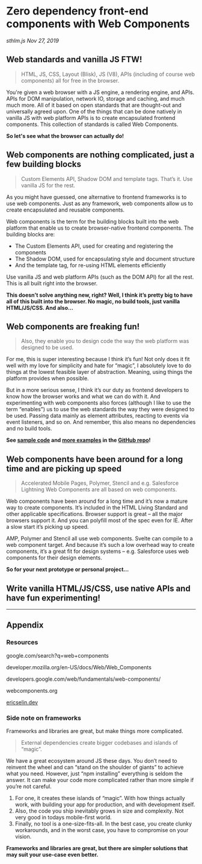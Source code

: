 # Zero dependency front-end components with Web Components

*sthlm.js Nov 27, 2019*

## Web standards and vanilla JS FTW!

> HTML, JS, CSS, Layout (Blisk), JS (V8), APIs (including of course web components) all for free in the browser.

You're given a web browser with a JS engine, a rendering engine, and APIs. APIs for DOM manipulation, network IO, storage and caching, and much much more. All of it based on open standards that are thought-out and universally agreed upon. One of the things that can be done natively in vanilla JS with web platform APIs is to create encapsulated frontend components. This collection of standards is called Web Components.

**So let's see what the browser can actually do!**

## Web components are nothing complicated, just a few building blocks

> Custom Elements API, Shadow DOM and template tags. That’s it. Use vanilla JS for the rest.

As you might have guessed, one alternative to frontend frameworks is to use web components. Just as any framework, web components allow us to create encapsulated and reusable components.

Web components is the term for the building blocks built into the web platform that enable us to create browser-native frontend components. The building blocks are: 

- The Custom Elements API, used for creating and registering the components
- The Shadow DOM, used for encapsulating style and document structure
- And the template tag, for re-using HTML elements efficiently

Use vanilla JS and web platform APIs (such as the DOM API) for all the rest. This is all built right into the browser.

**This doesn’t solve anything new, right? Well, I think it’s pretty big to have all of this built into the browser. No magic, no build tools, just vanilla HTML/JS/CSS. And also…**

## Web components are freaking fun!

> Also, they enable you to design code the way the web platform was designed to be used.

For me, this is super interesting because I think it’s fun! Not only does it fit well with my love for simplicity and hate for “magic”, I absolutely love to do things at the lowest feasible layer of abstraction. Meaning, using things the platform provides when possible.

But in a more serious sense, I think it’s our duty as frontend developers to know how the browser works and what we can do with it. And experimenting with web components also forces (although I like to use the term “enables”) us to use the web standards the way they were designed to be used. Passing data mainly as element attributes, reacting to events via event listeners, and so on. And remember, this also means no dependencies and no build tools.

**See [sample code](https://github.com/ericselin/web-components-sthlmjs/blob/master/index.html) and [more examples](https://github.com/ericselin/web-components-sthlmjs/tree/master/examples) in the [GitHub repo](https://github.com/ericselin/web-components-sthlmjs)!**

## Web components have been around for a long time and are picking up speed

> Accelerated Mobile Pages, Polymer, Stencil and e.g. Salesforce Lightning Web Components are all based on web components.

Web components have been around for a long time and it’s now a mature way to create components. It’s included in the HTML Living Standard and other applicable specifications. Browser support is great – all the major browsers support it. And you can polyfill most of the spec even for IE. After a slow start it’s picking up speed.

AMP, Polymer and Stencil all use web components. Svelte can compile to a web component target. And because it’s such a low overhead way to create components, it’s a great fit for design systems – e.g. Salesforce uses web components for their design elements.

**So for your next prototype or personal project…**

## Write vanilla HTML/JS/CSS, use native APIs and have fun experimenting!

---

## Appendix

### Resources

google.com/search?q=web+components

developer.mozilla.org/en-US/docs/Web/Web_Components

developers.google.com/web/fundamentals/web-components/

webcomponents.org

[ericselin.dev](https://ericselin.dev)

### Side note on frameworks

Frameworks and libraries are great, but make things more complicated.

> External dependencies create bigger codebases and islands of “magic”.

We have a great ecosystem around JS these days. You don’t need to reinvent the wheel and can “stand on the shoulder of giants” to achieve what you need. However, just “npm installing” everything is seldom the answer. It can make your code more complicated rather than more simple if you’re not careful.

1. For one, it creates these islands of “magic”. With how things actually work, with building your app for production, and with development itself.
2. Also, the code you ship inevitably grows in size and complexity. Not very good in todays mobile-first world.
3. Finally, no tool is a one-size-fits-all. In the best case, you create clunky workarounds, and in the worst case, you have to compromise on your vision.

**Frameworks and libraries are great, but there are simpler solutions that may suit your use-case even better.**